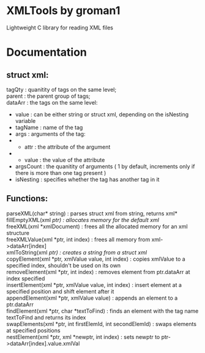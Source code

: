 # XMLTools by groman1
Lightweight C library for reading XML files

# Documentation

## struct xml:
tagQty : quanitity of tags on the same level;\
parent : the parent group of tags;\
dataArr : the tags on the same level:
- value : can be either string or struct xml, depending on the isNesting variable
- tagName : name of the tag
- args : arguments of the tag:
- - attr : the attribute of the argument
- - value : the value of the attribute
- argsCount : the quanitity of arguments ( 1 by default, increments only if there is more than one tag present )
- isNesting : specifies whether the tag has another tag in it

## Functions: 
parseXML(char* string) : parses struct xml from string, returns xml*\
fillEmptyXML(xml *ptr) : allocates memory for the default xml*\
freeXML(xml *xmlDocument) : frees all the allocated memory for an xml structure\
freeXMLValue(xml *ptr, int index) : frees all memory from xml->dataArr[index]\
xmlToString(xml *ptr) : creates a string from a struct xml*\
copyElement(xml *ptr, xmlValue value, int index) : copies xmlValue to a specified index, shouldn't be used on its own\
removeElement(xml *ptr, int index) : removes element from ptr.dataArr at index specified\
insertElement(xml *ptr, xmlValue value, int index) : insert element at a specified position and shift element after it\
appendElement(xml *ptr, xmlValue value) : appends an element to a ptr.dataArr\
findElement(xml *ptr, char *textToFind) : finds an element with the tag name textToFind and returns its index\
swapElements(xml *ptr, int firstElemId, int secondElemId) : swaps elements at specified positions\
nestElement(xml *ptr, xml *newptr, int index) : sets newptr to ptr->dataArr[index].value.xmlVal
